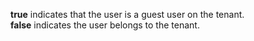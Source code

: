 **true** indicates that the user is a guest user on the tenant.<br />**false** indicates the user belongs to the tenant.